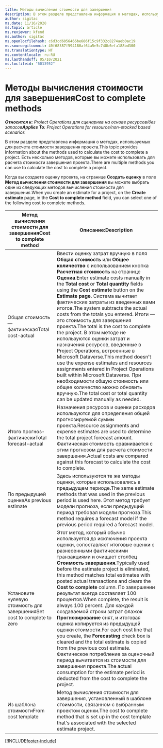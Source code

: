 ```yaml
---
title: Методы вычисления стоимости для завершения
description: В этом разделе представлена информация о методах, используемых для расчета стоимости завершения проекта.
author: sigitac
ms.date: 11/16/2020
ms.topic: article
ms.reviewer: kfend
ms.author: sigitac
ms.openlocfilehash: c6d3cd6056466be686f15c9f332c8274aeb0ac19
ms.sourcegitcommit: 40f68387f594180af64a5e5c748b6efa188bd300
ms.translationtype: HT
ms.contentlocale: ru-RU
ms.lasthandoff: 05/10/2021
ms.locfileid: "6013952"
---
```

# <a name="cost-to-complete-methods"></a><span data-ttu-id="33018-103">Методы вычисления стоимости для завершения</span><span class="sxs-lookup"><span data-stu-id="33018-103">Cost to complete methods</span></span>

<span data-ttu-id="33018-104">_**Относится к:** Project Operations для сценариев на основе ресурсов/без запасов_</span><span class="sxs-lookup"><span data-stu-id="33018-104">_**Applies To:** Project Operations for resource/non-stocked based scenarios_</span></span>

<span data-ttu-id="33018-105">В этом разделе представлена информация о методах, используемых для расчета стоимости завершения проекта.</span><span class="sxs-lookup"><span data-stu-id="33018-105">This topic provides information about the methods used to calculate the cost to complete a project.</span></span> <span data-ttu-id="33018-106">Есть несколько методов, которые вы можете использовать для расчета стоимости завершения проекта.</span><span class="sxs-lookup"><span data-stu-id="33018-106">There are multiple methods you can use to calculate the cost to complete a project.</span></span> 

<span data-ttu-id="33018-107">Когда вы создаете оценку проекта, на странице **Создать оценку** в поле **Метод вычисления стоимости для завершения** вы можете выбрать один из следующих методов вычисления стоимости для завершения.</span><span class="sxs-lookup"><span data-stu-id="33018-107">When you create an estimate for a project, on the **Create estimate** page, in the **Cost to complete method** field, you can select one of the following cost to complete methods.</span></span>

| <span data-ttu-id="33018-108">Метод вычисления стоимости для завершения</span><span class="sxs-lookup"><span data-stu-id="33018-108">Cost to complete method</span></span>    | <span data-ttu-id="33018-109">Описание:</span><span class="sxs-lookup"><span data-stu-id="33018-109">Description</span></span>                                                                                                                                                                                                                                                                                                                                                                                                                                                                                        |
|------------------------------|----------------------------------------------------------------------------------------------------------------------------------------------------------------------------------------------------------------------------------------------------------------------------------------------------------------------------------------------------------------------------------------------------------------------------------------------------------------------------------------------------|
| <span data-ttu-id="33018-110">Общая стоимость — фактическая</span><span class="sxs-lookup"><span data-stu-id="33018-110">Total cost-actual</span></span>            | <span data-ttu-id="33018-111">Ввести оценку затрат вручную в поля **Общая стоимость** или **Общее количество** с использованием кнопка **Расчетная стоимость** на странице **Оценка**.</span><span class="sxs-lookup"><span data-stu-id="33018-111">Enter estimate costs manually in the **Total cost** or **Total quantity** fields using the **Cost estimate** button on the **Estimate page**.</span></span> <span data-ttu-id="33018-112">Система вычитает фактические затраты из введенных вами итогов.</span><span class="sxs-lookup"><span data-stu-id="33018-112">The system subtracts the actual costs from the totals you entered.</span></span> <span data-ttu-id="33018-113">Итоги — это стоимость для завершения проекта.</span><span class="sxs-lookup"><span data-stu-id="33018-113">The total is the cost to complete the project.</span></span> <span data-ttu-id="33018-114">В этом методе не используются оценки затрат и назначения ресурсов, введенные в Project Operations, встроенные в Microsoft Dataverse.</span><span class="sxs-lookup"><span data-stu-id="33018-114">This method doesn't use the expense estimates and resources assignments entered in Project Operations built within Microsoft Dataverse.</span></span> <span data-ttu-id="33018-115">При необходимости общую стоимость или общее количество можно обновить вручную.</span><span class="sxs-lookup"><span data-stu-id="33018-115">The total cost or total quantity can be updated manually as needed.</span></span>  |
| <span data-ttu-id="33018-116">Итого прогноз-фактически</span><span class="sxs-lookup"><span data-stu-id="33018-116">Total forecast-actual</span></span>        | <span data-ttu-id="33018-117">Назначения ресурсов и оценки расходов используются для определения общей прогнозируемой суммы проекта.</span><span class="sxs-lookup"><span data-stu-id="33018-117">Resource assignments and expense estimates are used to determine the total project forecast amount.</span></span> <span data-ttu-id="33018-118">Фактическая стоимость сравнивается с этим прогнозом для расчета стоимости завершения.</span><span class="sxs-lookup"><span data-stu-id="33018-118">Actual costs are compared against this forecast to calculate the cost to complete.</span></span>                                                                                                                                                                                                                                                                          |
| <span data-ttu-id="33018-119">По предыдущей оценке</span><span class="sxs-lookup"><span data-stu-id="33018-119">As previous estimate</span></span>         | <span data-ttu-id="33018-120">Здесь используются те же методы оценки, которые использовались в предыдущем периоде.</span><span class="sxs-lookup"><span data-stu-id="33018-120">The same estimate methods that was used in the previous period is used here.</span></span> <span data-ttu-id="33018-121">Этот метод требует модели прогноза, если предыдущий период требовал модели прогноза.</span><span class="sxs-lookup"><span data-stu-id="33018-121">This method requires a forecast model if the previous period required a forecast model.</span></span>                                                                                                                                                                                                                                                                                                                           |
| <span data-ttu-id="33018-122">Установите нулевую стоимость для завершения</span><span class="sxs-lookup"><span data-stu-id="33018-122">Set cost to complete to zero</span></span> | <span data-ttu-id="33018-123">Этот метод, который обычно используется до исключения проекта оценки, сопоставляет итоговые оценки с разнесенными фактическими транзакциями и очищает столбец **Стоимость завершения**.</span><span class="sxs-lookup"><span data-stu-id="33018-123">Typically used before the estimate project is eliminated, this method matches total estimates with posted actual transactions and clears the **Cost to complete** column.</span></span> <span data-ttu-id="33018-124">По завершении результат всегда составляет 100 процентов.</span><span class="sxs-lookup"><span data-stu-id="33018-124">When complete, the result is always 100 percent.</span></span> <span data-ttu-id="33018-125">Для каждой создаваемой строки затрат флажок **Прогнозирование** снят, и итоговая оценка копируется из предыдущей оценки стоимости.</span><span class="sxs-lookup"><span data-stu-id="33018-125">For each cost line that you create, the **Forecasting** check box is cleared and the total estimate is copied from the previous cost estimate.</span></span> <span data-ttu-id="33018-126">Фактическое потребление за оценочный период вычитается из стоимости для завершения проекта.</span><span class="sxs-lookup"><span data-stu-id="33018-126">The actual consumption for the estimate period is deducted from the cost to complete the project.</span></span>              |
| <span data-ttu-id="33018-127">Из шаблона стоимости</span><span class="sxs-lookup"><span data-stu-id="33018-127">From cost template</span></span>           | <span data-ttu-id="33018-128">Метод вычисления стоимости для завершения, установленный в шаблоне стоимости, связанном с выбранным проектом оценки.</span><span class="sxs-lookup"><span data-stu-id="33018-128">The cost to complete method that is set up in the cost template that's associated with the selected estimate project.</span></span>                                                                                                                                                                                                                                                                                                                                                                          |


[!INCLUDE[footer-include](../includes/footer-banner.md)]